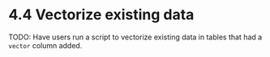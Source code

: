 # 4.4 Vectorize existing data

TODO: Have users run a script to vectorize existing data in tables that had a `vector` column added.